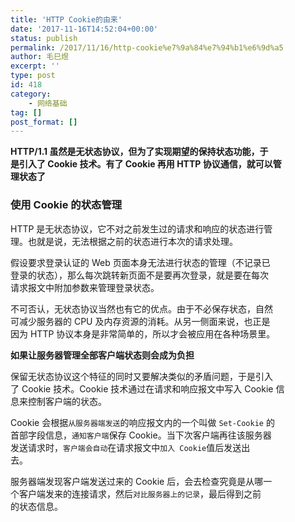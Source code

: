 ```yaml
---
title: 'HTTP Cookie的由来'
date: '2017-11-16T14:52:04+00:00'
status: publish
permalink: /2017/11/16/http-cookie%e7%9a%84%e7%94%b1%e6%9d%a5
author: 毛巳煜
excerpt: ''
type: post
id: 418
category:
    - 网络基础
tag: []
post_format: []
---
```

**HTTP/1.1 虽然是无状态协议，但为了实现期望的保持状态功能，于  
是引入了 Cookie 技术。有了 Cookie 再用 HTTP 协议通信，就可以管  
理状态了**

### **使用 Cookie 的状态管理**

HTTP 是无状态协议，它不对之前发生过的请求和响应的状态进行管  
理。也就是说，无法根据之前的状态进行本次的请求处理。

假设要求登录认证的 Web 页面本身无法进行状态的管理（不记录已  
登录的状态），那么每次跳转新页面不是要再次登录，就是要在每次  
请求报文中附加参数来管理登录状态。

不可否认，无状态协议当然也有它的优点。由于不必保存状态，自然  
可减少服务器的 CPU 及内存资源的消耗。从另一侧面来说，也正是  
因为 HTTP 协议本身是非常简单的，所以才会被应用在各种场景里。

**如果让服务器管理全部客户端状态则会成为负担**

保留无状态协议这个特征的同时又要解决类似的矛盾问题，于是引入  
了 Cookie 技术。Cookie 技术通过在请求和响应报文中写入 Cookie 信  
息来控制客户端的状态。

Cookie 会根据`从服务器端发送`的响应报文内的一个叫做 `Set-Cookie` 的  
首部字段信息，`通知客户端`保存 Cookie。当下次客户端再往该服务器  
发送请求时，`客户端会自动`在请求报文中`加入 Cookie`值后发送出  
去。

服务器端发现客户端发送过来的 Cookie 后，会去检查究竟是从哪一  
个客户端发来的连接请求，然后`对比服务器上的记录`，最后得到之前  
的状态信息。